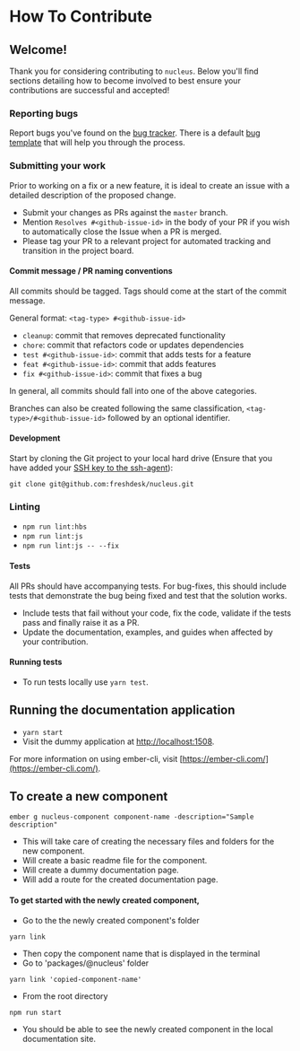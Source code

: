 # How To Contribute

## Welcome!

Thank you for considering contributing to `nucleus`. Below you'll find sections detailing how to become involved to best ensure your contributions are successful and accepted!

### Reporting bugs

Report bugs you've found on the [bug tracker](https://github.com/freshdesk/nucleus/issues). There is a default [bug template](.github/ISSUE_TEMPLATE.md) that will help you through the process.

### Submitting your work

Prior to working on a fix or a new feature, it is ideal to create an issue with a detailed description of the proposed change.

* Submit your changes as PRs against the `master` branch.
* Mention `Resolves #<github-issue-id>` in the body of your PR if you wish to automatically close the Issue when a PR is merged.
* Please tag your PR to a relevant project for automated tracking and transition in the project board.

#### Commit message / PR naming conventions

All commits should be tagged. Tags should come at the start of the commit message.

General format: `<tag-type> #<github-issue-id>`

* `cleanup`: commit that removes deprecated functionality
* `chore`: commit that refactors code or updates dependencies
* `test #<github-issue-id>`: commit that adds tests for a feature
* `feat #<github-issue-id>`: commit that adds features
* `fix #<github-issue-id>`: commit that fixes a bug

In general, all commits should fall into one of the above categories.

Branches can also be created following the same classification, `<tag-type>/#<github-issue-id>` followed by an optional identifier.

#### Development

Start by cloning the Git project to your local hard drive (Ensure that you have added your [SSH key to the ssh-agent](https://help.github.com/articles/generating-a-new-ssh-key-and-adding-it-to-the-ssh-agent/#adding-your-ssh-key-to-the-ssh-agent)):

```
git clone git@github.com:freshdesk/nucleus.git
```

### Linting

* `npm run lint:hbs`
* `npm run lint:js`
* `npm run lint:js -- --fix`

#### Tests

All PRs should have accompanying tests. For bug-fixes, this should include tests that demonstrate the bug being fixed and test that the solution works.

* Include tests that fail without your code, fix the code, validate if the tests pass and finally raise it as a PR.
* Update the documentation, examples, and guides when affected by your contribution.

#### Running tests

* To run tests locally use `yarn test`.

## Running the documentation application

* `yarn start`
* Visit the dummy application at [http://localhost:1508](http://localhost:1508).

For more information on using ember-cli, visit [https://ember-cli.com/](https://ember-cli.com/).

## To create a new component
```
ember g nucleus-component component-name -description="Sample description"
```

- This will take care of creating the necessary files and folders for the new component.
- Will create a basic readme file for the component.
- Will create a dummy documentation page.
- Will add a route for the created documentation page.

#### To get started with the newly created component,
- Go to the the newly created component's folder
```
yarn link
```
- Then copy the component name that is displayed in the terminal
- Go to 'packages/@nucleus' folder
```
yarn link 'copied-component-name'
```
- From the root directory
```
npm run start
```
- You should be able to see the newly created component in the local documentation site.
